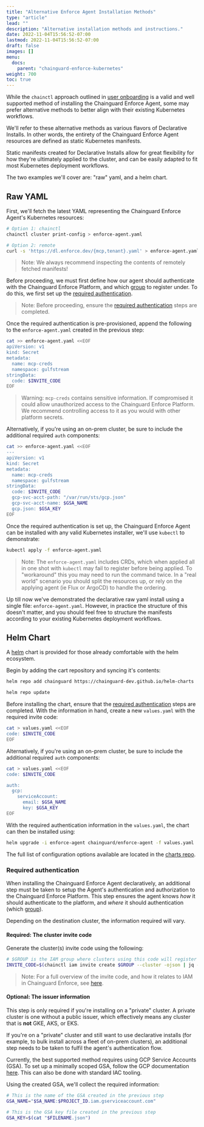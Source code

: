 ```yaml
---
title: "Alternative Enforce Agent Installation Methods"
type: "article"
lead: ""
description: "Alternative installation methods and instructions."
date: 2022-11-04T15:56:52-07:00
lastmod: 2022-11-04T15:56:52-07:00
draft: false
images: []
menu:
  docs:
    parent: "chainguard-enforce-kubernetes"
weight: 700
toc: true
---
```


While the `chainctl` approach outlined in [user
onboarding](./chainguard-enforce-user-onboarding.md) is a valid and well
supported method of installing the Chainguard Enforce Agent, some may prefer
alternative methods to better align with their existing Kubernetes workflows.

We'll refer to these alternative methods as various flavors of Declarative
Installs. In other words, the entirety of the Chainguard Enforce Agent resources
are defined as static Kubernetes manifests.

Static manifests created for Declarative Installs allow for great flexibility
for how they're ultimately applied to the cluster, and can be easily adapted to
fit most Kubernetes deployment workflows.

The two examples we'll cover are: "raw" yaml, and a helm chart.

## Raw YAML

First, we'll fetch the latest YAML representing the Chainguard Enforce Agent's
Kubernetes resources:

```bash
# Option 1: chainctl
chainctl cluster print-config > enforce-agent.yaml

# Option 2: remote
curl -s 'https://dl.enforce.dev/{mcp,tenant}.yaml' > enforce-agent.yaml
```

> Note: We always recommend inspecting the contents of remotely fetched
manifests!

Before proceeding, we must first define how our agent should authenticate with
the Chainguard Enforce Platform, and which [group](./how-to-manage-iam-groups-in-chainguard-enforce.md)
to register under. To do this, we first set up the [required authentication](#required-authentication).

> Note: Before proceeding, ensure the [required
authentication](#required-authentication) steps are
completed.

Once the required authentication is pre-provisioned, append the following to
the `enforce-agent.yaml` created in the previous step:

```bash
cat >> enforce-agent.yaml <<EOF
apiVersion: v1
kind: Secret
metadata:
  name: mcp-creds
  namespace: gulfstream
stringData:
  code: $INVITE_CODE
EOF
```

> Warning: `mcp-creds` contains sensitive information. If compromised it could
allow unauthorized access to the Chainguard Enforce Platform. We recommend
controlling access to it as you would with other platform secrets.

Alternatively, if you're using an on-prem cluster, be sure to include the
additional required `auth` components:

```bash
cat >> enforce-agent.yaml <<EOF
---
apiVersion: v1
kind: Secret
metadata:
  name: mcp-creds
  namespace: gulfstream
stringData:
  code: $INVITE_CODE
  gcp-svc-acct-path: "/var/run/sts/gcp.json"
  gcp-svc-acct-name: $GSA_NAME
  gcp.json: $GSA_KEY
EOF
```

Once the required authentication is set up, the Chainguard Enforce Agent can be
installed with any valid Kubernetes installer, we'll use `kubectl` to
demonstrate:

```bash
kubectl apply -f enforce-agent.yaml
```

> Note: The `enforce-agent.yaml` includes CRDs, which when applied all in one
shot with `kubectl` may fail to register before being applied. To "workaround"
this you may need to run the command twice. In a "real world" scenario you
should split the resources up, or rely on the applying agent (ie Flux or ArgoCD)
to handle the ordering.

Up till now we've demonstrated the declarative raw yaml install using a single
file: `enforce-agent.yaml`. However, in practice the structure of this doesn't
matter, and you should feel free to structure the manifests according to your
existing Kubernetes deployment workflows.

## Helm Chart

A [helm](https://helm.sh) chart is provided for those already comfortable with
the helm ecosystem.

Begin by adding the cart repository and syncing it's contents:

```bash
helm repo add chainguard https://chainguard-dev.github.io/helm-charts

helm repo update
```

Before installing the chart, ensure that the [required
authentication](#required-authentication)
steps are completed. With the information in hand, create a new `values.yaml`
with the required invite code:

```bash
cat > values.yaml <<EOF
code: $INVITE_CODE
EOF
```

Alternatively, if you're using an on-prem cluster, be sure to include the
additional required `auth` components:

```bash
cat > values.yaml <<EOF
code: $INVITE_CODE

auth:
  gcp:
    serviceAccount:
      email: $GSA_NAME
      key: $GSA_KEY
EOF
```

With the required authentication information in the `values.yaml`, the chart can
then be installed using:

```bash
helm upgrade -i enforce-agent chainguard/enforce-agent -f values.yaml
```

The full list of configuration options available are located in the [charts repo](https://github.com/chainguard-dev/helm-charts).

### Required authentication

When installing the Chainguard Enforce Agent declaratively, an additional step
must be taken to setup the Agent's authentication and authorization to the
Chainguard Enforce Platform. This step ensures the agent knows _how_ it should
authenticate to the platform, and _where_ it should authentication (which
[group](./how-to-manage-iam-groups-in-chainguard-enforce.md)).

Depending on the destination cluster, the information required will vary.

#### Required: The cluster invite code

Generate the cluster(s) invite code using the following:

```bash
# $GROUP is the IAM group where clusters using this code will register
INVITE_CODE=$(chainctl iam invite create $GROUP --cluster -ojson | jq -r '.code')
```

> Note: For a full overview of the invite code, and how it relates to IAM in
Chainguard Enforce, see [here](./how-to-manage-iam-groups-in-chainguard-enforce.md).

#### Optional: The issuer information

This step is only required if you're installing on a "private" cluster. A
private cluster is one without a public issuer, which effectively means any
cluster that is __not__ GKE, AKS, or EKS.

If you're on a "private" cluster and still want to use declarative installs (for
example, to bulk install across a fleet of on-prem clusters), an additional step
needs to be taken to fulfil the agent's authentication flow.

Currently, the best supported method requires using GCP Service Accounts (GSA).
To set up a minimally scoped GSA, follow the GCP documentation [here](https://cloud.google.com/endpoints/docs/openapi/service-account-authentication#gcloud).
This can also be done with standard IAC tooling.

Using the created GSA, we'll collect the required information:

```bash
# This is the name of the GSA created in the previous step
GSA_NAME="$SA_NAME:$PROJECT_ID.iam.gserviceaccount.com"

# This is the GSA key file created in the previous step
GSA_KEY=$(cat "$FILENAME.json")
```
